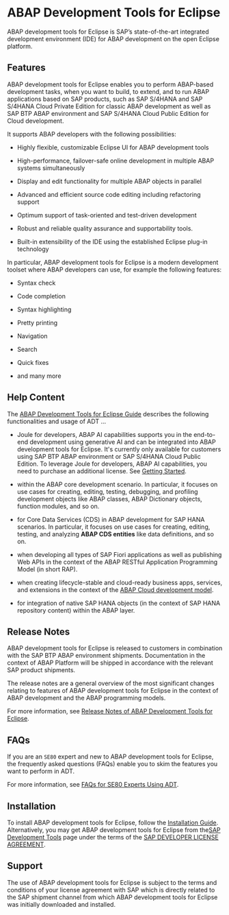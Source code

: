 <!-- loio54dd7126d5b74efeb7a21f6b0bfe5f1a -->

# ABAP Development Tools for Eclipse

ABAP development tools for Eclipse is SAP’s state-of-the-art integrated development environment \(IDE\) for ABAP development on the open Eclipse platform.



## Features

ABAP development tools for Eclipse enables you to perform ABAP-based development tasks, when you want to build, to extend, and to run ABAP applications based on SAP products, such as SAP S/4HANA and SAP S/4HANA Cloud Private Edition for classic ABAP development as well as SAP BTP ABAP environment and SAP S/4HANA Cloud Public Edition for Cloud development.

It supports ABAP developers with the following possibilities:

-   Highly flexible, customizable Eclipse UI for ABAP development tools

-   High-performance, failover-safe online development in multiple ABAP systems simultaneously

-   Display and edit functionality for multiple ABAP objects in parallel

-   Advanced and efficient source code editing including refactoring support

-   Optimum support of task-oriented and test-driven development

-   Robust and reliable quality assurance and supportability tools.

-   Built-in extensibility of the IDE using the established Eclipse plug-in technology


In particular, ABAP development tools for Eclipse is a modern development toolset where ABAP developers can use, for example the following features:

-   Syntax check

-   Code completion

-   Syntax highlighting

-   Pretty printing

-   Navigation

-   Search

-   Quick fixes

-   and many more




<a name="loio54dd7126d5b74efeb7a21f6b0bfe5f1a__section_k2h_hhy_gxb"/>

## Help Content

The [ABAP Development Tools for Eclipse Guide](https://help.sap.com/docs/abap-cloud/abap-development-tools-user-guide/about-abap-development-tools-user-guide) describes the following functionalities and usage of ADT ...

-   Joule for developers, ABAP AI capabilities supports you in the end-to-end development using generative AI and can be integrated into ABAP development tools for Eclipse. It's currently only available for customers using SAP BTP ABAP environment or SAP S/4HANA Cloud Public Edition. To leverage Joule for developers, ABAP AI capabilities, you need to purchase an additional license. See [Getting Started](https://help.sap.com/docs/abap-ai/generative-ai-in-abap-cloud/prerequisites-and-required-authorizations).
-   within the ABAP core development scenario. In particular, it focuses on use cases for creating, editing, testing, debugging, and profiling development objects like ABAP classes, ABAP Dictionary objects, function modules, and so on.

-   for Core Data Services \(CDS\) in ABAP development for SAP HANA scenarios. In particular, it focuses on use cases for creating, editing, testing, and analyzing **ABAP CDS entities** like data definitions, and so on.

-   when developing all types of SAP Fiori applications as well as publishing Web APIs in the context of the ABAP RESTful Application Programming Model \(in short RAP\).

-   when creating lifecycle-stable and cloud-ready business apps, services, and extensions in the context of the [ABAP Cloud development model](https://help.sap.com/docs/abap-cloud/abap-cloud/abap-cloud-in-nutshell).

-   for integration of native SAP HANA objects \(in the context of SAP HANA repository content\) within the ABAP layer.




<a name="loio54dd7126d5b74efeb7a21f6b0bfe5f1a__section_u2q_wh3_hxb"/>

## Release Notes

ABAP development tools for Eclipse is released to customers in combination with the SAP BTP ABAP environment shipments. Documentation in the context of ABAP Platform will be shipped in accordance with the relevant SAP product shipments.

The release notes are a general overview of the most significant changes relating to features of ABAP development tools for Eclipse in the context of ABAP development and the ABAP programming models.

For more information, see [Release Notes of ABAP Development Tools for Eclipse](https://help.sap.com/docs/abap-cloud/abap-development-tools-for-eclipse-release-notes/release-notes-of-abap-development-tools-for-eclipse?version=sap_btp).



<a name="loio54dd7126d5b74efeb7a21f6b0bfe5f1a__section_kc5_5rh_3xb"/>

## FAQs

If you are an `SE80` expert and new to ABAP development tools for Eclipse, the frequently asked questions \(FAQs\) enable you to skim the features you want to perform in ADT.

For more information, see [FAQs for SE80 Experts Using ADT](https://help.sap.com/docs/ABAP_PLATFORM_NEW/c238d694b825421f940829321ffa326a/bd5c5b75eeab4b7892eff1e1abce7485.html).



## Installation

To install ABAP development tools for Eclipse, follow the [Installation Guide](https://help.sap.com/doc/2e9cf4a457d84c7a81f33d8c3fdd9694/LATEST/en-US/inst_guide_abap_development_tools.pdf). Alternatively, you may get ABAP development tools for Eclipse from the[SAP Development Tools](https://tools.hana.ondemand.com/#abap) page under the terms of the [SAP DEVELOPER LICENSE AGREEMENT](https://tools.hana.ondemand.com/developer-license-3_1.txt).



## Support

The use of ABAP development tools for Eclipse is subject to the terms and conditions of your license agreement with SAP which is directly related to the SAP shipment channel from which ABAP development tools for Eclipse was initially downloaded and installed.

